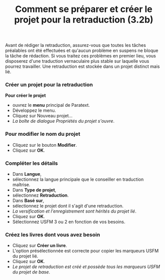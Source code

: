 ﻿---
title: Comment se préparer et créer le projet pour la retraduction (3.2b)
---
Avant de rédiger la retraduction, assurez-vous que toutes les tâches préalables ont été effectuées et qu'aucun problème en suspens ne bloque la tâche de rédaction. Si vous traitez ces problèmes en premier lieu, vous disposerez d'une traduction vernaculaire plus stable sur laquelle vous pourrez travailler. Une retraduction est stockée dans un projet distinct mais lié.

### Créer un projet pour la retraduction

**Pour créer le projet**

-   ouvrez le **menu** principal de Paratext.
-   Développez le menu.
-   Cliquez sur Nouveau projet…  
   -  *La boîte de dialogue Propriétés du projet s'ouvre*.

### Pour modifier le nom du projet

-   Cliquez sur le bouton **Modifier**.
-   Cliquez sur **OK**.

### Compléter les détails
-   Dans **Langue**,
-   sélectionnez la langue principale que le conseiller en traduction maîtrise.
-   Dans **Type de projet**,
-   sélectionnez **Retraduction**.
-   Dans **Basé sur**,
-   sélectionnez le projet dont il s'agit d'une retraduction.  
   -  *La versification et l'enregistrement sont hérités du projet lié*.
-   Cliquez sur **OK**.
-   Sélectionnez USFM 3 ou 2 en fonction de vos besoins.

### Créez les livres dont vous avez besoin
-   Cliquez sur **Créer un livre**.
-   L'option présélectionnée est correcte pour copier les marqueurs USFM du projet lié.
-   Cliquez sur **OK**.  
   -  *Le projet de retraduction est créé et possède tous les marqueurs USFM du projet de base*.

